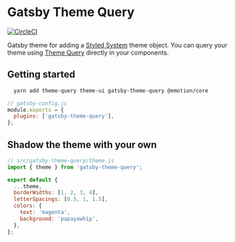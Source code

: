 # Gatsby Theme Query

[![CircleCI](https://circleci.com/gh/woodlike/wdlk.svg?style=svg)](https://circleci.com/gh/woodlike/wdlk)

Gatsby theme for adding a [Styled System](https://styled-system.com/) theme object. You can query your theme using [Theme Query](https://github.com/woodlike/wdlk/tree/master/packages/theme-query) directly in your components.

## Getting started

```bash
  yarn add theme-query theme-ui gatsby-theme-query @emotion/core
```

```js
// gatsby-config.js
module.exports = {
  plugins: ['gatsby-theme-query'],
};
```


## Shadow the theme with your own

```js
// src/gatsby-theme-query/theme.js
import { theme } from 'gatsby-theme-query';

export default {
  ...theme,
  borderWidths: [1, 2, 3, 4],
  letterSpacings: [0.5, 1, 1.5],
  colors: {
    text: 'magenta',
    background: 'papayawhip',
  },
};
```
